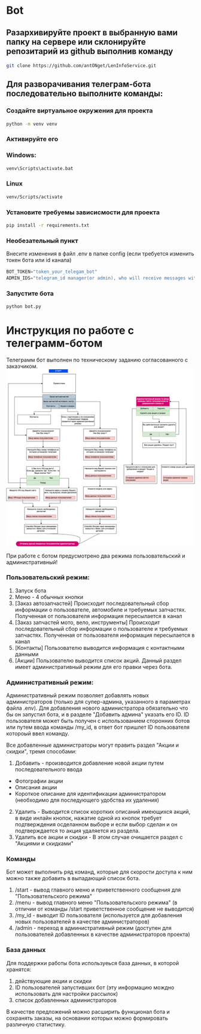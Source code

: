 # Bot
## Разархивируйте проект в выбранную вами папку на сервере или склонируйте репозитарий из github выполнив команду
```bash
git clone https://github.com/antONget/LenInfoService.git
```
## Для разворачивания телеграм-бота последовательно выполните команды:
### Создайте виртуальное окружения для проекта
```bash
python -m venv venv
```
### Активируйте его
### Windows:
```bash
venv\Scripts\activate.bat
```
### Linux
```bash
venv/Scripts/activate
```
### Установите требуемы зависисмости для проекта
```bash 
pip install -r requirements.txt
```
### Необезательный пункт
Внесите изменения в файл .env в папке config (если требуется изменить токен бота или id канала)
```python 
BOT_TOKEN="token_your_telegam_bot"
ADMIN_IDS="telegram_id manager(or admin), who will receive messages with orders"
```
### Запустите бота
```bash 
python bot.py 
```
# Инструкция по работе с телеграмм-ботом
Телеграмм бот выполнен по техническому заданию согласованного с заказчиком.
![ЛенИнфоСервис.png](%D0%9B%D0%B5%D0%BD%D0%98%D0%BD%D1%84%D0%BE%D0%A1%D0%B5%D1%80%D0%B2%D0%B8%D1%81.png)

При работе с ботом предусмотрено два режима пользовательский и административный!
### Пользовательский режим:
1. Запуск бота
2. Меню - 4 обычных кнопки
3. [Заказ автозапчастей]
Происходит последовательный сбор информации о пользователе, автомобиле и требуемых запчастях. Полученная от пользователя информация пересылается в канал
4. [Заказ запчастей мото, вело, инструменты]
Происходит последовательный сбор информации о пользователе и требуемых запчастях. Полученная от пользователя информация пересылается в канал
5. [Контакты]
Пользователю выводится информация с контактными данными
6. [Акции]
Пользователю выводится список акций. Данный раздел имеет административный режим для его правки через бота.

### Административный режим:
Административный режим позволяет добавлять новых администраторов (только для супер-админа, указанного в параметрах файла .env).
Для добавления нового администратора обязательно что бы он запустил бота, и в разделе "Добавить админа" указать его ID. 
ID пользователя может быть получен с использованием сторонних ботов или путем ввода команды /my_id, в ответ бот пришлет ID пользователя котороый ввел команду.

Все добавленные администраторы могут править раздел "Акции и скидки", тремя способами:
1. Добавить - производится добавление новой акции путем последовательного ввода 
+ Фотографии акции
+ Описания акции
+ Короткое описание для идентификации администратором (необходимо для последующего удобства их удаления)
2. Удалить - Выводится список коротких описаний имеющихся акций, в виде инлайн кнопок, нажатие одной из кнопок требует подтверждения осделанном выборе и если выбор сделан и он подтверждается то акция удаляется из раздела.
3. Удалить все акции и скидки - В этом случае очищается раздел с "Акциями и скидками"

### Команды
Бот может выполнить ряд команд, которые для скорости доступа к ним можно также добавить в выпадающий список бота.
1. /start - вывод главного меню и приветственного сообщения для "Пользовательского режима"
2. /menu - вывод главного меню "Пользовательского режима" (в отличии от команды /start приветственное сообщение не выводится)
3. /my_id - выводит ID пользователя (используется для добавления новых пользователей в качестве администраторов)
4. /admin - переход в административный режим (доступен для пользователей добавленных в качестве администраторов проекта)

### База данных
Для поддержки работы бота используеься база данных, в которой хранятся:
1. действующие акции и скидки
2. ID пользователей запустивших бот (эту информацию мождно использовать для настройки рассылок)
3. список добавленных администраторов

В качестве предложений можно расширить функционал бота и сохранять заказы, на основании которых можно формировать различную статистику.
